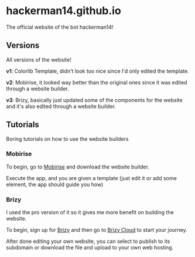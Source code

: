 # hackerman14.github.io

The official website of the bot hackerman14!

## Versions

All versions of the website!

**v1**: Colorlib Template, didn't look too nice since I'd only edited the template.

**v2**: Mobirise, it looked way better than the original ones since it was edited through a website builder.

**v3**: Brizy, basically just updated some of the components for the website and it's also edited through a website builder.

## Tutorials

Boring tutorials on how to use the website builders

### Mobirise

To begin, go to [Mobirise](https://mobirise.com) and download the website builder.

Execute the app, and you are given a template (just edit it or add some element, the app should guide you how)

### Brizy

I used the pro version of it so it gives me more benefit on building the website.

To begin, sign up for [Brizy](https://brizy.io) and then go to [Brizy Cloud](https://brizy.cloud) to start your journey.

After done editing your own website, you can select to publish to its subdomain or download the file and upload to your own web hosting.
